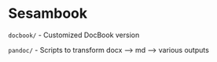 # Sesambook

`docbook/` - Customized DocBook version

`pandoc/` - Scripts to transform docx --> md --> various outputs
